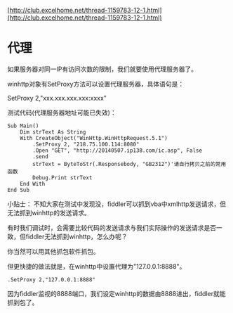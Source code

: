 [http://club.excelhome.net/thread-1159783-12-1.html](http://club.excelhome.net/thread-1159783-12-1.html)

# 代理 #
如果服务器对同一IP有访问次数的限制，我们就要使用代理服务器了。

winhttp对象有SetProxy方法可以设置代理服务器，具体语句是：

SetProxy 2,"xxx.xxx.xxx.xxx:xxxx"

测试代码(代理服务器地址可能已失效)：

	Sub Main()
	    Dim strText As String
	    With CreateObject("WinHttp.WinHttpRequest.5.1")
	        .SetProxy 2, "218.75.100.114:8080"
	        .Open "GET", "http://20140507.ip138.com/ic.asp", False
	        .send
	        strText = ByteToStr(.Responsebody, "GB2312")'请自行拷贝之前的常用函数
	        Debug.Print strText
	    End With
	End Sub

小贴士：
不知大家在测试中发现没，fiddler可以抓到vba中xmlhttp发送请求，但无法抓到winhttp的发送请求。

有时我们调试时，会需要比较代码的发送请求与我们实际操作的发送请求是否一致，但fiddler无法抓到winhttp，怎么办呢？

你当然可以用其他抓包软件抓包。

但更快捷的做法就是，在winhttp中设置代理为"127.0.0.1:8888"。

	.SetProxy 2,"127.0.0.1:8888"

因为fiddler监视的8888端口，我们设定winhttp的数据由8888进出，fiddler就能抓到包了。